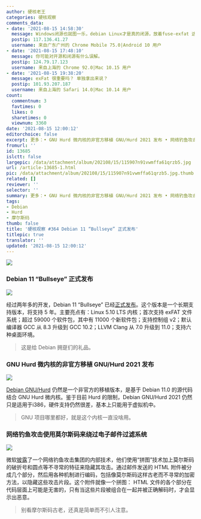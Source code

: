 ```yaml
---
author: 硬核老王
categories: 硬核观察
comments_data:
- date: '2021-08-15 14:58:30'
  message: Windows闭源也就图一乐，debian Linux才是真的闭源，放着fuse-exfat 这么好的驱动硬是不上，等到windows都能用linux了它才支持。。。
  postip: 117.136.41.27
  username: 来自广东广州的 Chrome Mobile 75.0|Android 10 用户
- date: '2021-08-15 17:48:10'
  message: 你可能对开源和闭源有什么误解。
  postip: 124.79.17.123
  username: 来自上海的 Chrome 92.0|Mac 10.15 用户
- date: '2021-08-15 19:38:20'
  message: exFat 很重要吗？ 单独拿出来说？
  postip: 101.93.207.187
  username: 来自上海的 Safari 14.0|Mac 10.14 用户
count:
  commentnum: 3
  favtimes: 0
  likes: 0
  sharetimes: 0
  viewnum: 3360
date: '2021-08-15 12:00:12'
editorchoice: false
excerpt: 更多：• GNU Hurd 微内核的非官方移植 GNU/Hurd 2021 发布 • 网络钓鱼攻击使用莫尔斯码来绕过电子邮件过滤系统
fromurl: ''
id: 13685
islctt: false
largepic: /data/attachment/album/202108/15/115907n91vwmffa61qrzb5.jpg
url: /article-13685-1.html
pic: /data/attachment/album/202108/15/115907n91vwmffa61qrzb5.jpg.thumb.jpg
related: []
reviewer: ''
selector: ''
summary: 更多：• GNU Hurd 微内核的非官方移植 GNU/Hurd 2021 发布 • 网络钓鱼攻击使用莫尔斯码来绕过电子邮件过滤系统
tags:
- Debian
- Hurd
- 摩尔斯码
thumb: false
title: '硬核观察 #364 Debian 11 “Bullseye” 正式发布'
titlepic: true
translator: ''
updated: '2021-08-15 12:00:12'
---
```


![](/data/attachment/album/202108/15/115907n91vwmffa61qrzb5.jpg)


### Debian 11 “Bullseye” 正式发布


![](/data/attachment/album/202108/15/115920p9kyiuy9n8jziksv.jpg)


经过两年多的开发，Debian 11 “Bullseye” 已经[正式发布](https://www.debian.org/News/2021/20210814)。这个版本是一个长期支持版本，将支持 5 年。主要亮点有：Linux 5.10 LTS 内核；首次支持 exFAT 文件系统；超过 59000 个软件包，其中有 11000 个新软件包；支持控制组 v2；默认编译器 GCC 从 8.3 升级到 GCC 10.2；LLVM Clang 从 7.0 升级到 11.0；支持六种桌面环境。



> 
> 这是给 Debian 拥趸们的礼品。
> 
> 
> 


### GNU Hurd 微内核的非官方移植 GNU/Hurd 2021 发布


![](/data/attachment/album/202108/15/115939djururcccjab1jp3.jpg)


[Debian GNU/Hurd](https://lists.debian.org/debian-hurd/2021/08/msg00040.html) 仍然是一个非官方的移植版本，是基于 Debian 11.0 的源代码结合 GNU Hurd 微内核。鉴于目前 Hurd 的限制，Debian GNU/Hurd 2021 仍然只是适用于i386，硬件支持仍然很差，基本上只能用于虚拟机中。



> 
> GNU 项目哪里都好，就是这个内核一直没啥用。
> 
> 
> 


### 网络钓鱼攻击使用莫尔斯码来绕过电子邮件过滤系统


![](/data/attachment/album/202108/15/115958tba14b9mbb111v68.jpg)


微软[披露](https://www.zdnet.com/article/this-unique-phishing-attack-uses-morse-code-to-hide-its-approach/)了一个网络钓鱼攻击集团的内部技术，他们使用“拼图”技术加上莫尔斯码的破折号和圆点等不寻常的特征来隐藏其攻击。通过邮件发送的 HTML 附件被分成几个部分，然后用各种机制进行编码，包括像莫尔斯码这样古老而不寻常的加密方法，以隐藏这些攻击片段。这个附件就像一个拼图： HTML 文件的各个部分在代码层面上可能是无害的，只有当这些片段被组合在一起并被正确解码时，才会显示出恶意。



> 
> 别看摩尔斯码古老，还真是简单而不引人注意。
> 
> 
>